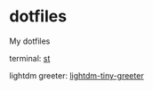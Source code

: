 # dotfiles
My dotfiles

terminal: [st](https://github.com/siduck/st)

lightdm greeter: [lightdm-tiny-greeter](https://github.com/abbadanor/lightdm-tiny-greeter)
